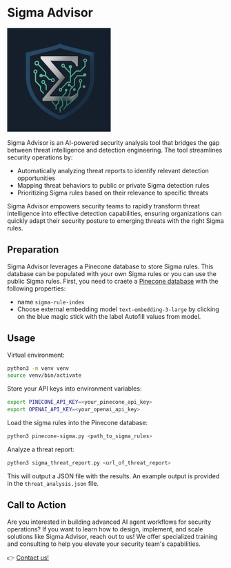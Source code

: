 # Sigma Advisor
![Sigma Advisor](sigma_advisor_logo_small.png)
  
Sigma Advisor is an AI-powered security analysis tool that bridges the gap between threat intelligence and detection engineering. The tool streamlines security operations by:

- Automatically analyzing threat reports to identify relevant detection opportunities
- Mapping threat behaviors to public or private Sigma detection rules
- Prioritizing Sigma rules based on their relevance to specific threats

Sigma Advisor empowers security teams to rapidly transform threat intelligence into effective detection capabilities, ensuring organizations can quickly adapt their security posture to emerging threats with the right Sigma rules.

## Preparation
Sigma Advisor leverages a Pinecone database to store Sigma rules. This database can be populated with your own Sigma rules or you can use the public Sigma rules.
First, you need to craete a [Pinecone database](https://www.pinecone.io/) with the following properties:
- name `sigma-rule-index` 
- Choose external embedding model `text-embedding-3-large` by clicking on the blue magic stick with the label Autofill values from model.

## Usage

Virtual environment:
```bash
python3 -m venv venv
source venv/bin/activate
```

Store your API keys into environment variables:
```bash
export PINECONE_API_KEY=<your_pinecone_api_key>
export OPENAI_API_KEY=<your_openai_api_key>
```

Load the sigma rules into the Pinecone database:
```bash
python3 pinecone-sigma.py <path_to_sigma_rules>
```

Analyze a threat report:
```bash
python3 sigma_threat_report.py <url_of_threat_report>
```

This will output a JSON file with the results. An example output is provided in the `threat_analysis.json` file.

## Call to Action

Are you interested in building advanced AI agent workflows for security operations? If you want to learn how to design, implement, and scale solutions like Sigma Advisor, reach out to us! We offer specialized training and consulting to help you elevate your security team's capabilities.

👉 [Contact us!](https://secure-byte.io/contact)

